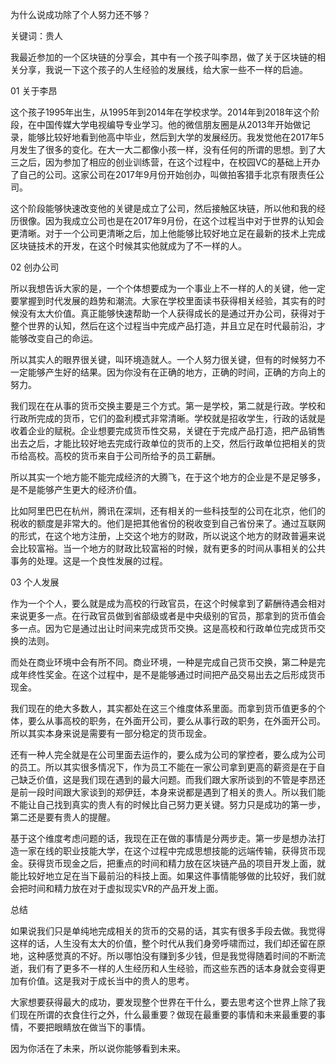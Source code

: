 
为什么说成功除了个人努力还不够？

关键词：贵人

我最近参加的一个区块链的分享会，其中有一个孩子叫李昂，做了关于区块链的相关分享，我说一下这个孩子的人生经验的发展线，给大家一些不一样的启迪。

01 关于李昂

这个孩子1995年出生，从1995年到2014年在学校求学。2014年到2018年这个阶段，在中国传媒大学电视编导专业学习。他的微信朋友圈是从2013年开始做记录，能够比较好地看到他高中毕业，然后到大学的发展经历。我发觉他在2017年5月发生了很多的变化。在大一大二都像小孩一样，没有任何的所谓的思想。到了大三之后，因为参加了相应的创业训练营，在这个过程中，在校园VC的基础上开办了自己的公司。这家公司在2017年9月份开始创办，叫做拍客猎手北京有限责任公司。

这个阶段能够快速改变他的关键是成立了公司，然后接触区块链，所以他和我的经历很像。因为我成立公司也是在2017年9月份，在这个过程当中对于世界的认知会更清晰。对于一个公司更清晰之后，加上他能够比较好地立足在最新的技术上完成区块链技术的开发，在这个时候其实他就成为了不一样的人。

02 创办公司

所以我想告诉大家的是，一个个体想要成为一个事业上不一样的人的关键，他一定要掌握到时代发展的趋势和潮流。大家在学校里面读书获得相关经验，其实有的时候没有太大价值。真正能够快速帮助一个人获得成长的是通过开办公司，获得对于整个世界的认知，然后在这个过程当中完成产品打造，并且立足在时代最前沿，才能够改变自己的命运。

所以其实人的眼界很关键，叫环境造就人。一个人努力很关键，但有的时候努力不一定能够产生好的结果。因为你没有在正确的地方，正确的时间，正确的方向上的努力。

我们现在在从事的货币交换主要是三个方式。第一是学校，第二就是行政。学校和行政所完成的货币，它们的盈利模式非常清晰。学校就是招收学生，行政的话就是收着企业的赋税。企业想要完成货币性交易，关键在于完成产品打造，把产品销售出去之后，才能比较好地去完成行政单位的货币的上交，然后行政单位把相关的货币给高校。高校的货币来自于公司所给予的员工薪酬。

所以其实一个地方能不能完成经济的大腾飞，在于这个地方的企业是不是足够多，是不是能够产生更大的经济价值。

比如阿里巴巴在杭州，腾讯在深圳，还有相关的一些科技型的公司在北京，他们的税收的额度是非常大的。他们是把其他省份的税收变到自己省份来了。通过互联网的形式，在这个地方注册，上交这个地方的财政，所以说这个地方的财政普遍来说会比较富裕。当一个地方的财政比较富裕的时候，就有更多的时间从事相关的公共事务的处理。这是一个良性发展的过程。

03 个人发展

作为一个个人，要么就是成为高校的行政官员，在这个时候拿到了薪酬待遇会相对来说更多一点。在行政官员做到省部级或者是中央级别的官员，那拿到的货币值会多一点。因为它是通过出让时间来完成货币交换。这是高校和行政单位完成货币交换的法则。

而处在商业环境中会有所不同。商业环境，一种是完成自己货币交换，第二种是完成年终性奖金。在这个过程中，是不是能够通过时间把产品交易出去之后形成货币现金。

我们现在的绝大多数人，其实都处在这三个维度体系里面。而拿到货币值更多的个体，要么从事高校的职务，在外面开公司，要么从事行政的职务，在外面开公司。所以其实本身来说是需要有一部分稳定的货币现金。

还有一种人完全就是在公司里面去运作的，要么成为公司的掌控者，要么成为公司的员工。所以其实很多情况下，作为员工不能在一家公司拿到更高的薪资是在于自己缺乏价值，这是我们现在遇到的最大问题。而我们跟大家所谈到的不管是李昂还是前一段时间跟大家谈到的郑伊廷，本身来说都是遇到了相关的贵人。所以我们能不能让自己找到真实的贵人有的时候比自己努力更关键。努力只是成功的第一步，第二还是要有贵人的提醒。

基于这个维度考虑问题的话，我现在正在做的事情是分两步走。第一步是想办法打造一家在线的职业技能大学，在这个过程中完成思想技能的远端传输，获得货币现金。获得货币现金之后，把重点的时间和精力放在区块链产品的项目开发上面，就能比较好地立足在当下最前沿的科技上面。如果这件事情能够做的比较好，我们就会把时间和精力放在对于虚拟现实VR的产品开发上面。

总结

如果说我们只是单纯地完成相关的货币的交易的话，其实有很多手段去做。我觉得这样的话，人生没有太大的价值，整个时代从我们身旁呼啸而过，我们却还留在原地，这种感觉真的不好。所以哪怕没有赚到多少钱，但是我觉得随着时间的不断流逝，我们有了更多不一样的人生经历和人生经验，而这些东西的话本身就会变得更加有价值。这是我对于成长当中的贵人的思考。

大家想要获得最大的成功，要发现整个世界在干什么，要去思考这个世界上除了我们现在所谓的衣食住行之外，什么最重要？做现在最重要的事情和未来最重要的事情，不要把眼睛放在做当下的事情。

因为你活在了未来，所以说你能够看到未来。
